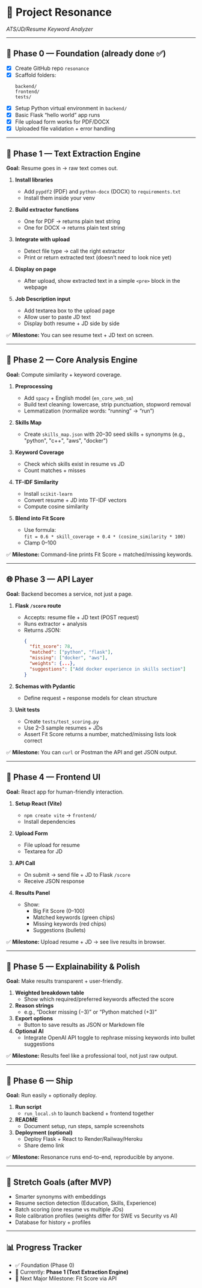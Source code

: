 # 🧱 Project Resonance 
*ATS/JD/Resume Keyword Analyzer*

---

## 📂 Phase 0 — Foundation (already done ✅)
- [x] Create GitHub repo `resonance`  
- [x] Scaffold folders:  
  ```
  backend/
  frontend/
  tests/
  ```
- [x] Setup Python virtual environment in `backend/`  
- [x] Basic Flask “hello world” app runs  
- [x] File upload form works for PDF/DOCX  
- [x] Uploaded file validation + error handling  

---

## 📜 Phase 1 — Text Extraction Engine
**Goal:** Resume goes in → raw text comes out.  

1. **Install libraries**  
   - Add `pypdf2` (PDF) and `python-docx` (DOCX) to `requirements.txt`  
   - Install them inside your venv  

2. **Build extractor functions**  
   - One for PDF → returns plain text string  
   - One for DOCX → returns plain text string  

3. **Integrate with upload**  
   - Detect file type → call the right extractor  
   - Print or return extracted text (doesn’t need to look nice yet)  

4. **Display on page**  
   - After upload, show extracted text in a simple `<pre>` block in the webpage  

5. **Job Description input**  
   - Add textarea box to the upload page  
   - Allow user to paste JD text  
   - Display both resume + JD side by side  

✅ **Milestone:** You can see resume text + JD text on screen.

---

## 🧮 Phase 2 — Core Analysis Engine
**Goal:** Compute similarity + keyword coverage.  

1. **Preprocessing**  
   - Add `spacy` + English model (`en_core_web_sm`)  
   - Build text cleaning: lowercase, strip punctuation, stopword removal  
   - Lemmatization (normalize words: “running” → “run”)  

2. **Skills Map**  
   - Create `skills_map.json` with 20–30 seed skills + synonyms (e.g., "python", "c++", "aws", "docker")  

3. **Keyword Coverage**  
   - Check which skills exist in resume vs JD  
   - Count matches + misses  

4. **TF-IDF Similarity**  
   - Install `scikit-learn`  
   - Convert resume + JD into TF-IDF vectors  
   - Compute cosine similarity  

5. **Blend into Fit Score**  
   - Use formula:  
     `fit = 0.6 * skill_coverage + 0.4 * (cosine_similarity * 100)`  
   - Clamp 0–100  

✅ **Milestone:** Command-line prints Fit Score + matched/missing keywords.

---

## 🌐 Phase 3 — API Layer
**Goal:** Backend becomes a service, not just a page.  

1. **Flask `/score` route**  
   - Accepts: resume file + JD text (POST request)  
   - Runs extractor + analysis  
   - Returns JSON:  
     ```json
     {
       "fit_score": 78,
       "matched": ["python", "flask"],
       "missing": ["docker", "aws"],
       "weights": {...},
       "suggestions": ["Add docker experience in skills section"]
     }
     ```  

2. **Schemas with Pydantic**  
   - Define request + response models for clean structure  

3. **Unit tests**  
   - Create `tests/test_scoring.py`  
   - Use 2–3 sample resumes + JDs  
   - Assert Fit Score returns a number, matched/missing lists look correct  

✅ **Milestone:** You can `curl` or Postman the API and get JSON output.

---

## 🎨 Phase 4 — Frontend UI
**Goal:** React app for human-friendly interaction.  

1. **Setup React (Vite)**  
   - `npm create vite` → `frontend/`  
   - Install dependencies  

2. **Upload Form**  
   - File upload for resume  
   - Textarea for JD  

3. **API Call**  
   - On submit → send file + JD to Flask `/score`  
   - Receive JSON response  

4. **Results Panel**  
   - Show:  
     - Big Fit Score (0–100)  
     - Matched keywords (green chips)  
     - Missing keywords (red chips)  
     - Suggestions (bullets)  

✅ **Milestone:** Upload resume + JD → see live results in browser.

---

## 🔎 Phase 5 — Explainability & Polish
**Goal:** Make results transparent + user-friendly.  

1. **Weighted breakdown table**  
   - Show which required/preferred keywords affected the score  
2. **Reason strings**  
   - e.g., “Docker missing (−3)” or “Python matched (+3)”  
3. **Export options**  
   - Button to save results as JSON or Markdown file  
4. **Optional AI**  
   - Integrate OpenAI API toggle to rephrase missing keywords into bullet suggestions  

✅ **Milestone:** Results feel like a professional tool, not just raw output.

---

## 🚀 Phase 6 — Ship
**Goal:** Run easily + optionally deploy.  

1. **Run script**  
   - `run_local.sh` to launch backend + frontend together  
2. **README**  
   - Document setup, run steps, sample screenshots  
3. **Deployment (optional)**  
   - Deploy Flask + React to Render/Railway/Heroku  
   - Share demo link  

✅ **Milestone:** Resonance runs end-to-end, reproducible by anyone.

---

## 🌟 Stretch Goals (after MVP)
- Smarter synonyms with embeddings  
- Resume section detection (Education, Skills, Experience)  
- Batch scoring (one resume vs multiple JDs)  
- Role calibration profiles (weights differ for SWE vs Security vs AI)  
- Database for history + profiles  

---

## 📊 Progress Tracker
- ✅ Foundation (Phase 0)  
- 🔄 Currently: **Phase 1 (Text Extraction Engine)**  
- 🎯 Next Major Milestone: Fit Score via API  


